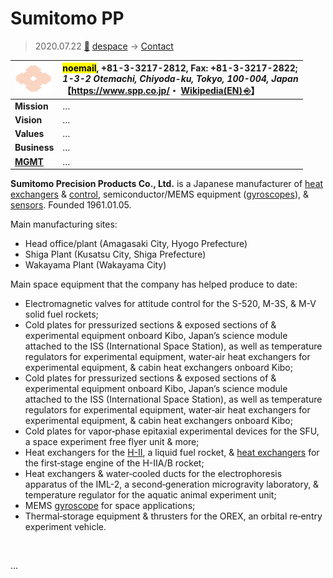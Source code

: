 # Sumitomo PP
> 2020.07.22 [🚀](../../index/index.md) [despace](../index.md) → [Contact](../contact.md)

|[![](../f/contact/s/sumitomo_pp_logo1_thumb.png)](../f/contact/s/sumitomo_pp_logo1.png)|<mark>noemail</mark>, +81-3-3217-2812, Fax: +81-3-3217-2822;<br> *1-3-2 Otemachi, Chiyoda-ku, Tokyo, 100-004, Japan*<br> 【<https://www.spp.co.jp/>・ [Wikipedia(EN) ⎆](https://en.wikipedia.org/wiki/Sumitomo_Precision_Products)】|
|:--|:--|
|**Mission**|…|
|**Vision**|…|
|**Values**|…|
|**Business**|…|
|**[MGMT](../mgmt.md)**|…|

**Sumitomo Precision Products Co., Ltd.** is a Japanese manufacturer of [heat exchangers](../hp.md) & [control](../tcs.md), semiconductor/MEMS equipment ([gyroscopes](../iu.md)), & [sensors](../sensor.md). Founded 1961.01.05.

Main manufacturing sites:

   - Head office/plant (Amagasaki City, Hyogo Prefecture)
   - Shiga Plant (Kusatsu City, Shiga Prefecture)
   - Wakayama Plant (Wakayama City)

Main space equipment that the company has helped produce to date:

   - Electromagnetic valves for attitude control for the S-520, M-3S, & M-V solid fuel rockets;
   - Cold plates for pressurized sections & exposed sections of & experimental equipment onboard Kibo, Japan’s science module attached to the ISS (International Space Station), as well as temperature regulators for experimental equipment, water‑air heat exchangers for experimental equipment, & cabin heat exchangers onboard Kibo;
   - Cold plates for pressurized sections & exposed sections of & experimental equipment onboard Kibo, Japan’s science module attached to the ISS (International Space Station), as well as temperature regulators for experimental equipment, water‑air heat exchangers for experimental equipment, & cabin heat exchangers onboard Kibo;
   - Cold plates for vapor‑phase epitaxial experimental devices for the SFU, a space experiment free flyer unit & more;
   - Heat exchangers for the [H-II](../h2.md), a liquid fuel rocket, & [heat exchangers](../hp.md) for the first‑stage engine of the H-IIA/B rocket;
   - Heat exchangers & water‑cooled ducts for the electrophoresis apparatus of the IML-2, a second‑generation microgravity laboratory, & temperature regulator for the aquatic animal experiment unit;
   - MEMS [gyroscope](../iu.md) for space applications;
   - Thermal‑storage equipment & thrusters for the OREX, an orbital re‑entry experiment vehicle.

<p style="page-break-after:always"> </p>

…

